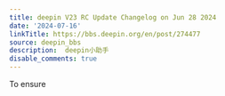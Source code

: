 ```yaml
---
title: deepin V23 RC Update Changelog on Jun 28 2024
date: '2024-07-16'
linkTitle: https://bbs.deepin.org/en/post/274477
source: deepin_bbs
description:  deepin小助手 
disable_comments: true
---
```

To ensure 
